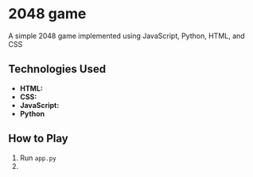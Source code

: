 # 2048 game
A simple 2048 game implemented using JavaScript, Python, HTML, and CSS

## Technologies Used

- **HTML:** 
- **CSS:** 
- **JavaScript:**
- **Python**

## How to Play

1. Run `app.py`
2. 

